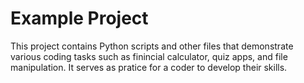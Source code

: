 # Example Project

This project contains Python scripts and other files that demonstrate various coding tasks such as finincial calculator, quiz apps, and file manipulation. It serves as pratice for a coder to develop their skills.
